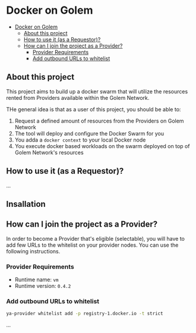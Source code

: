 # Docker on Golem

<!-- TOC -->
* [Docker on Golem](#docker-on-golem)
  * [About this project](#about-this-project)
  * [How to use it (as a Requestor)?](#how-to-use-it-as-a-requestor)
  * [How can I join the project as a Provider?](#how-can-i-join-the-project-as-a-provider)
    * [Provider Requirements](#provider-requirements)
    * [Add outbound URLs to whitelist](#add-outbound-urls-to-whitelist)
<!-- TOC -->

## About this project

This project aims to build up a docker swarm that will utilize the resources rented from Providers available within the Golem Network.

THe general idea is that as a user of this project, you should be able to:

1. Request a defined amount of resources from the Providers on Golem Network
2. The tool will deploy and configure the Docker Swarm for you
3. You adda a `docker context` to your local Docker node
4. You execute docker based workloads on the swarm deployed on top of Golem Network's resources

## How to use it (as a Requestor)?

...

## Insallation

## How can I join the project as a Provider?

In order to become a Provider that's eligible (selectable), you will have to add few URLs to the whitelist on your provider nodes. You can use the following instructions.

### Provider Requirements

- Runtime name: `vm`
- Runtime version: `0.4.2`

### Add outbound URLs to whitelist

```bash
ya-provider whitelist add -p registry-1.docker.io -t strict
```

...
